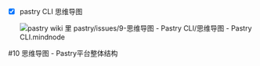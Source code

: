 - [x] pastry CLI 思维导图

    ![pastry wiki 里 pastry/issues/9-思维导图 - Pastry CLI/思维导图 - Pastry CLI.mindnode](https://pastryteam.github.io/pastry/issues/0-images/9/9-1.png)

#10 思维导图 - Pastry平台整体结构
